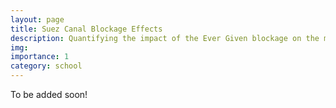 ```yaml
---
layout: page
title: Suez Canal Blockage Effects
description: Quantifying the impact of the Ever Given blockage on the most exposed ports
img:
importance: 1
category: school
---
```


To be added soon!
